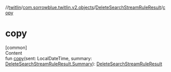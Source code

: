 //[twitlin](../../index.md)/[com.sorrowblue.twitlin.v2.objects](../index.md)/[DeleteSearchStreamRuleResult](index.md)/[copy](copy.md)



# copy  
[common]  
Content  
fun [copy](copy.md)(sent: LocalDateTime, summary: [DeleteSearchStreamRuleResult.Summary](-summary/index.md)): [DeleteSearchStreamRuleResult](index.md)  



